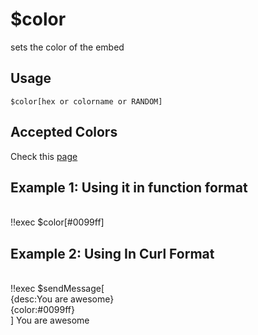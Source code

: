 #  $color
sets the color of the embed

## Usage
`$color[hex or colorname or RANDOM]`

## Accepted Colors
Check this [page](../../CodeReferences/ref.embed.colors.md)

## Example 1: Using it in function format
<br/>
<discord-messages>
	<discord-message :bot="false" role-color="#ffcc9a" author="Member">
		!!exec $color[#0099ff]
	</discord-message>
	<discord-message :bot="true" role-color="#0099ff" author="Custom Command" avatar="https://media.discordapp.net/avatars/725721249652670555/781224f90c3b841ba5b40678e032f74a.webp">
		<discord-embed
			slot="embeds"
			borderColor="#0099ff"
		>
		</discord-embed>
	</discord-message>
</discord-messages>

## Example 2: Using In Curl Format
<br/>
<discord-messages>
	<discord-message :bot="false" role-color="#ffcc9a" author="Member">
		!!exec $sendMessage[<br>{desc:You are awesome}<br>{color:#0099ff}<br>]
	</discord-message>
	<discord-message :bot="true" role-color="#0099ff" author="Custom Command" avatar="https://media.discordapp.net/avatars/725721249652670555/781224f90c3b841ba5b40678e032f74a.webp">
		<discord-embed
			slot="embeds"
			borderColor="#0099ff"
			description=""
		>
		You are awesome
		</discord-embed>
	</discord-message>
</discord-messages>
